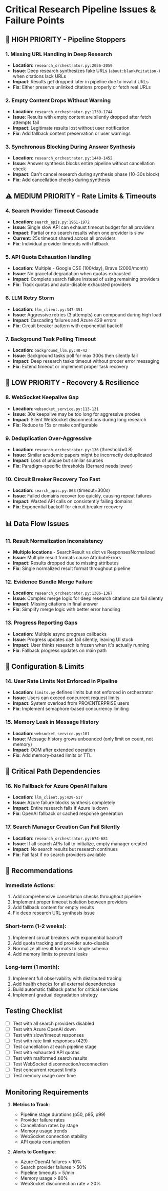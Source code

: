 # Critical Research Pipeline Issues & Failure Points

## 🛑 HIGH PRIORITY - Pipeline Stoppers

### 1. **Missing URL Handling in Deep Research**
- **Location**: `research_orchestrator.py:2056-2059`
- **Issue**: Deep research synthesizes fake URLs (`about:blank#citation-`) when citations lack URLs
- **Impact**: Results get dropped later in pipeline due to invalid URLs
- **Fix**: Either preserve unlinked citations properly or fetch real URLs

### 2. **Empty Content Drops Without Warning**
- **Location**: `research_orchestrator.py:1739-1744`
- **Issue**: Results with empty content are silently dropped after fetch attempts fail
- **Impact**: Legitimate results lost without user notification
- **Fix**: Add fallback content preservation or user warnings

### 3. **Synchronous Blocking During Answer Synthesis**
- **Location**: `research_orchestrator.py:1440-1452`
- **Issue**: Answer synthesis blocks entire pipeline without cancellation check
- **Impact**: Can't cancel research during synthesis phase (10-30s block)
- **Fix**: Add cancellation checks during synthesis

## ⚠️ MEDIUM PRIORITY - Rate Limits & Timeouts

### 4. **Search Provider Timeout Cascade**
- **Location**: `search_apis.py:1961-1972`
- **Issue**: Single slow API can exhaust timeout budget for all providers
- **Impact**: Partial or no search results when one provider is slow
- **Current**: 25s timeout shared across all providers
- **Fix**: Individual provider timeouts with fallback

### 5. **API Quota Exhaustion Handling**
- **Location**: Multiple - Google CSE (100/day), Brave (2000/month)
- **Issue**: No graceful degradation when quotas exhausted
- **Impact**: Complete search failure instead of using remaining providers
- **Fix**: Track quotas and auto-disable exhausted providers

### 6. **LLM Retry Storm**
- **Location**: `llm_client.py:347-351`
- **Issue**: Aggressive retries (3 attempts) can compound during high load
- **Impact**: Cascading failures and Azure 429 errors
- **Fix**: Circuit breaker pattern with exponential backoff

### 7. **Background Task Polling Timeout**
- **Location**: `background_llm.py:40-42`
- **Issue**: Background tasks poll for max 300s then silently fail
- **Impact**: Deep research tasks timeout without proper error messaging
- **Fix**: Extend timeout or implement proper task recovery

## 🔄 LOW PRIORITY - Recovery & Resilience

### 8. **WebSocket Keepalive Gap**
- **Location**: `websocket_service.py:113-131`
- **Issue**: 30s keepalive may be too long for aggressive proxies
- **Impact**: Silent WebSocket disconnections during long research
- **Fix**: Reduce to 15s or make configurable

### 9. **Deduplication Over-Aggressive**
- **Location**: `research_orchestrator.py:136` (threshold=0.8)
- **Issue**: Similar academic papers might be incorrectly deduplicated
- **Impact**: Loss of unique but similar sources
- **Fix**: Paradigm-specific thresholds (Bernard needs lower)

### 10. **Circuit Breaker Recovery Too Fast**
- **Location**: `search_apis.py:863` (timeout=300s)
- **Issue**: Failed domains recover too quickly, causing repeat failures
- **Impact**: Wasted API calls on consistently failing domains
- **Fix**: Exponential backoff for circuit breaker recovery

## 📊 Data Flow Issues

### 11. **Result Normalization Inconsistency**
- **Multiple locations** - SearchResult vs dict vs ResponsesNormalized
- **Issue**: Multiple result formats cause AttributeErrors
- **Impact**: Results dropped due to missing attributes
- **Fix**: Single normalized result format throughout pipeline

### 12. **Evidence Bundle Merge Failure**
- **Location**: `research_orchestrator.py:1306-1367`
- **Issue**: Complex merge logic for deep research citations can fail silently
- **Impact**: Missing citations in final answer
- **Fix**: Simplify merge logic with better error handling

### 13. **Progress Reporting Gaps**
- **Location**: Multiple async progress callbacks
- **Issue**: Progress updates can fail silently, leaving UI stuck
- **Impact**: User thinks research is frozen when it's actually running
- **Fix**: Fallback progress updates on main path

## 🔐 Configuration & Limits

### 14. **User Rate Limits Not Enforced in Pipeline**
- **Location**: `limits.py` defines limits but not enforced in orchestrator
- **Issue**: Users can exceed concurrent request limits
- **Impact**: System overload from PRO/ENTERPRISE users
- **Fix**: Implement semaphore-based concurrency limiting

### 15. **Memory Leak in Message History**
- **Location**: `websocket_service.py:101`
- **Issue**: Message history grows unbounded (only limit on count, not memory)
- **Impact**: OOM after extended operation
- **Fix**: Add memory-based limits or TTL

## 🚨 Critical Path Dependencies

### 16. **No Fallback for Azure OpenAI Failure**
- **Location**: `llm_client.py:429-517`
- **Issue**: Azure failure blocks synthesis completely
- **Impact**: Entire research fails if Azure is down
- **Fix**: OpenAI fallback or cached response generation

### 17. **Search Manager Creation Can Fail Silently**
- **Location**: `research_orchestrator.py:674-681`
- **Issue**: If all search APIs fail to initialize, empty manager created
- **Impact**: No search results but research continues
- **Fix**: Fail fast if no search providers available

## 🎯 Recommendations

### Immediate Actions:
1. Add comprehensive cancellation checks throughout pipeline
2. Implement proper timeout isolation between providers
3. Add fallback content for empty results
4. Fix deep research URL synthesis issue

### Short-term (1-2 weeks):
1. Implement circuit breakers with exponential backoff
2. Add quota tracking and provider auto-disable
3. Normalize all result formats to single schema
4. Add memory limits to prevent leaks

### Long-term (1 month):
1. Implement full observability with distributed tracing
2. Add health checks for all external dependencies
3. Build automatic fallback paths for critical services
4. Implement gradual degradation strategy

## Testing Checklist

- [ ] Test with all search providers disabled
- [ ] Test with Azure OpenAI down
- [ ] Test with slow/timeout responses
- [ ] Test with rate limit responses (429)
- [ ] Test cancellation at each pipeline stage
- [ ] Test with exhausted API quotas
- [ ] Test with malformed search results
- [ ] Test WebSocket disconnection/reconnection
- [ ] Test concurrent request limits
- [ ] Test memory usage over time

## Monitoring Requirements

1. **Metrics to Track**:
   - Pipeline stage durations (p50, p95, p99)
   - Provider failure rates
   - Cancellation rates by stage
   - Memory usage trends
   - WebSocket connection stability
   - API quota consumption

2. **Alerts to Configure**:
   - Azure OpenAI failures > 10%
   - Search provider failures > 50%
   - Pipeline timeouts > 5/min
   - Memory usage > 80%
   - WebSocket disconnection rate > 20%